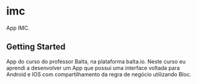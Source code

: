 # imc

App IMC.

## Getting Started

App do curso do professor Balta, na plataforma balta.io. Neste curso eu aprendi a desenvolver um  App que possui uma interface voltada para Android e IOS com compartilhamento da regra de negócio utilizando Bloc.
